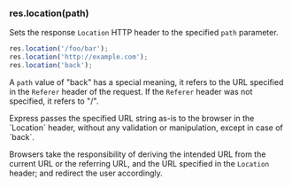 <!---
 Copyright (c) 2016 StrongLoop, IBM, and Express Contributors
 License: MIT
-->

<h3 id='res.location'>res.location(path)</h3>

Sets the response `Location` HTTP header to the specified `path` parameter.

```js
res.location('/foo/bar');
res.location('http://example.com');
res.location('back');
```

A `path` value of "back" has a special meaning, it refers to the URL specified in the `Referer` header of the request. If the `Referer` header was not specified, it refers to "/".

<div class='doc-box doc-warn' markdown="1">
Express passes the specified URL string as-is to the browser in the `Location` header,
without any validation or manipulation, except in case of `back`.

Browsers take the responsibility of deriving the intended URL from the current URL
or the referring URL, and the URL specified in the `Location` header; and redirect the user accordingly.
</div>
